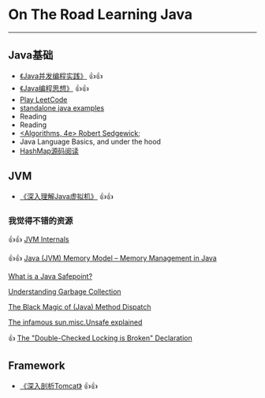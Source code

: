 
# On The Road Learning Java
---

## Java基础

* [《Java并发编程实践》](https://github.com/vonzhou/JavaConcurrencyInPractice) :+1::+1:
* [《Java编程思想》](https://github.com/vonzhou/Thinking-In-Java) :+1::+1:
* [Play LeetCode](src/oj/leetcode/) 
* [standalone java examples](https://github.com/vonzhou/java-examples)
* Reading <Java Thread Programming>
* Reading <Effective Java>
* [<Algorithms, 4e> Robert Sedgewick](http://algs4.cs.princeton.edu/home/);
* Java Language Basics, and under the hood
* [HashMap源码阅读]()

## JVM

* [《深入理解Java虚拟机》](src/jvm/) :+1::+1:

### 我觉得不错的资源

:+1::+1: [JVM Internals](http://blog.jamesdbloom.com/JVMInternals.html)

:+1::+1: [Java (JVM) Memory Model – Memory Management in Java](https://www.journaldev.com/2856/java-jvm-memory-model-memory-management-in-java)

[What is a Java Safepoint?](http://chriskirk.blogspot.com/2013/09/what-is-java-safepoint.html)

[Understanding Garbage Collection](https://www.slideshare.net/dougqh/understanding-garbage-collection)

[The Black Magic of (Java) Method Dispatch](https://shipilev.net/blog/2015/black-magic-method-dispatch/)

[The infamous sun.misc.Unsafe explained](http://mydailyjava.blogspot.com/2013/12/the-infamous-sunmiscunsafe-explained.html)

:+1: [The "Double-Checked Locking is Broken" Declaration](http://www.cs.umd.edu/~pugh/java/memoryModel/DoubleCheckedLocking.htmld)



## Framework

* [《深入剖析Tomcat》](https://github.com/vonzhou/HowTomcatWorks) :+1::+1:

